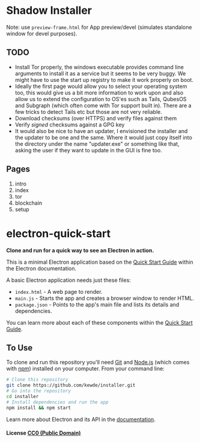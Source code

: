 # Shadow Installer

Note: use ```preview-frame.html``` for App preview/devel (simulates standalone window for devel purposes).

## TODO

- Install Tor properly, the windows executable provides command line arguments to install it as a service but it seems to be very buggy. We might have to use the start up registry to make it work properly on boot.
- Ideally the first page would allow you to select your operating system too, this would give us a bit more information to work upon and also allow us to extend the configuration to OS'es such as Tails, QubesOS and Subgraph (which often come with Tor support built in). There are a few tricks to detect Tails etc but those are not very reliable.
- Download checksums (over HTTPS) and verify files against them
- Verify _signed_ checksums against a GPG key
- It would also be nice to have an updater, I envisioned the installer and the updater to be one and the same. Where it would just copy itself into the directory under the name "updater.exe" or something like that, asking the user if they want to update in the GUI is fine too.


## Pages

1. intro
2. index
3. tor
4. blockchain
5. setup


# electron-quick-start

**Clone and run for a quick way to see an Electron in action.**

This is a minimal Electron application based on the [Quick Start Guide](http://electron.atom.io/docs/latest/tutorial/quick-start) within the Electron documentation.

A basic Electron application needs just these files:

- `index.html` - A web page to render.
- `main.js` - Starts the app and creates a browser window to render HTML.
- `package.json` - Points to the app's main file and lists its details and dependencies.

You can learn more about each of these components within the [Quick Start Guide](http://electron.atom.io/docs/latest/tutorial/quick-start).

## To Use

To clone and run this repository you'll need [Git](https://git-scm.com) and [Node.js](https://nodejs.org/en/download/) (which comes with [npm](http://npmjs.com)) installed on your computer. From your command line:

```bash
# Clone this repository
git clone https://github.com/kewde/installer.git
# Go into the repository
cd installer
# Install dependencies and run the app
npm install && npm start
```

Learn more about Electron and its API in the [documentation](http://electron.atom.io/docs/latest).

#### License [CC0 (Public Domain)](LICENSE.md)
